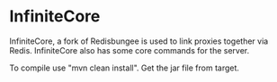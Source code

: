 # InfiniteCore

InfiniteCore, a fork of Redisbungee is used to link proxies together via Redis. InfiniteCore also has some core commands for the server.

To compile use "mvn clean install". Get the jar file from target.
